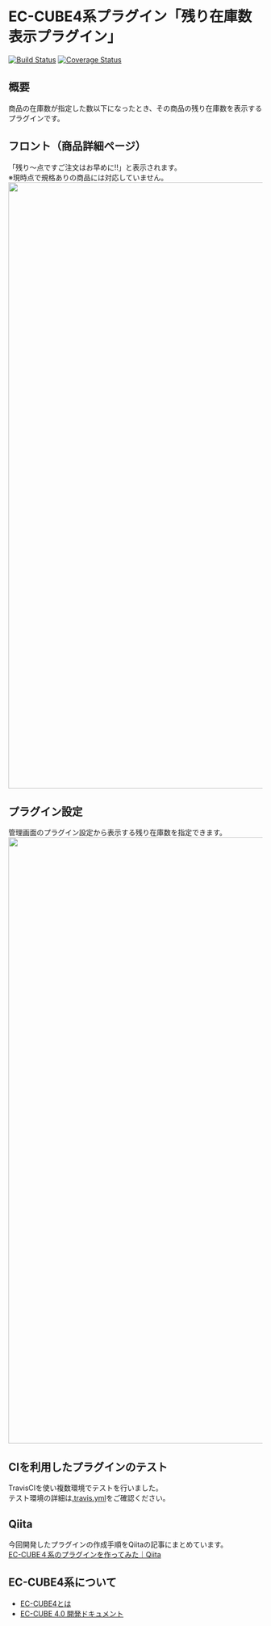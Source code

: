 # EC-CUBE4系プラグイン「残り在庫数表示プラグイン」

[![Build Status](https://travis-ci.org/yoshiharu-semachi/ec-cube4_stock-show-plugin.svg?branch=master)](https://travis-ci.org/yoshiharu-semachi/ec-cube4_stock-show-plugin)
[![Coverage Status](https://coveralls.io/repos/github/yoshiharu-semachi/ec-cube4_stock-show-plugin/badge.svg?branch=master)](https://coveralls.io/github/yoshiharu-semachi/ec-cube4_stock-show-plugin?branch=master)

## 概要
商品の在庫数が指定した数以下になったとき、その商品の残り在庫数を表示するプラグインです。

## フロント（商品詳細ページ）
「残り〜点ですご注文はお早めに!!」と表示されます。   
※現時点で規格ありの商品には対応していません。   
<img src="https://github.com/yoshiharu-semachi/ec-cube4_stock-show-plugin/blob/images/StockShow4-1.jpg" width="1200">

## プラグイン設定
管理画面のプラグイン設定から表示する残り在庫数を指定できます。   
<img src="https://github.com/yoshiharu-semachi/ec-cube4_stock-show-plugin/blob/images/StockShow4-2.jpg" width="1200">

## CIを利用したプラグインのテスト
TravisCIを使い複数環境でテストを行いました。   
テスト環境の詳細は[.travis.yml](https://github.com/yoshiharu-semachi/ec-cube4_stock-show-plugin/tree/master/.travis.yml)をご確認ください。

## Qiita
今回開発したプラグインの作成手順をQiitaの記事にまとめています。   
[EC-CUBE４系のプラグインを作ってみた｜Qiita](https://qiita.com/yoshiharu-semachi/items/03817d6dd883b000348f)

## EC-CUBE4系について
- [EC-CUBE4とは ](https://www.ec-cube.net/product/4.0/)
- [EC-CUBE 4.0 開発ドキュメント](http://doc4.ec-cube.net/)